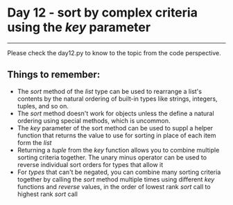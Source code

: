 # Day 12 - sort by complex criteria using the _key_ parameter

---

Please check the day12.py to know to the topic from the code perspective.

## Things to remember:

-   The _sort_ method of the _list_ type can be used to rearrange a list's contents by the natural ordering of built-in types like strings, integers, tuples, and so on.
-   The _sort_ method doesn't work for objects unless the define a natural ordering using special methods, which is uncommon.
-   The _key_ parameter of the sort method can be used to suppl a helper function that returns the value to use for sorting in place of each item form the _list_
-   Returning a _tuple_ from the _key_ function allows you to combine multiple sorting criteria together. The unary minus operator can be used to reverse individual sort orders for types that allow it
-   For _types_ that can't be negated, you can combine many sorting criteria together by calling the _sort_ method multiple times using different _key_ functions and _reverse_ values, in the order of lowest rank _sort_ call to highest rank _sort_ call
